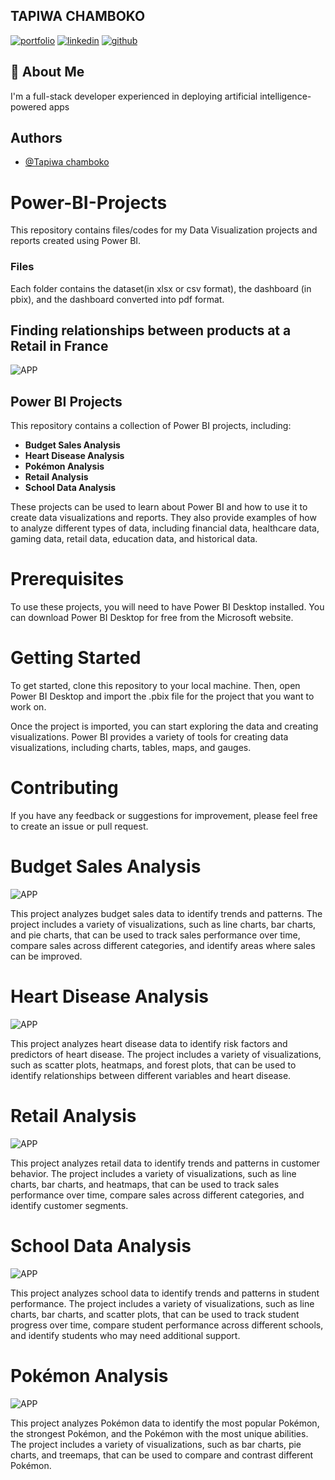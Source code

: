 
## TAPIWA CHAMBOKO
[![portfolio](https://img.shields.io/badge/my_portfolio-000?style=for-the-badge&logo=ko-fi&logoColor=white)](https://tapiwachamb.github.io/tapiwachamboko/)
[![linkedin](https://img.shields.io/badge/linkedin-0A66C2?style=for-the-badge&logo=linkedin&logoColor=white)](https://www.linkedin.com/in/tapiwa-chamboko-327270208/)
[![github](https://img.shields.io/badge/github-1DA1F2?style=for-the-badge&logo=githubr&logoColor=white)](https://github.com/tapiwachamb)


## 🚀 About Me
I'm a full-stack developer experienced in deploying artificial intelligence-powered apps


## Authors

- [@Tapiwa chamboko](https://github.com/tapiwachamb)

# Power-BI-Projects
This repository contains files/codes for my Data Visualization projects and reports created using Power BI.

### Files
Each folder contains the dataset(in xlsx or csv format), the dashboard (in pbix), and the dashboard converted into pdf format.

##  Finding relationships between products at a Retail in France


![APP](https://github.com/tapiwachamb/PowerBi-Dashboards/blob/main/dashboard.png)

## Power BI Projects

This repository contains a collection of Power BI projects, including:

* **Budget Sales Analysis**
* **Heart Disease Analysis**
* **Pokémon Analysis**
* **Retail Analysis**
* **School Data Analysis**


These projects can be used to learn about Power BI and how to use it to create data visualizations and reports. They also provide examples of how to analyze different types of data, including financial data, healthcare data, gaming data, retail data, education data, and historical data.

# Prerequisites

To use these projects, you will need to have Power BI Desktop installed. You can download Power BI Desktop for free from the Microsoft website.

# Getting Started

To get started, clone this repository to your local machine. Then, open Power BI Desktop and import the .pbix file for the project that you want to work on.

Once the project is imported, you can start exploring the data and creating visualizations. Power BI provides a variety of tools for creating data visualizations, including charts, tables, maps, and gauges.

# Contributing

If you have any feedback or suggestions for improvement, please feel free to create an issue or pull request.

# Budget Sales Analysis

![APP](https://github.com/tapiwachamb/PowerBi-Dashboards/blob/main/Budget%20Sales%20Analysis/Sales%20and%20Budget%20Analysis.png)

This project analyzes budget sales data to identify trends and patterns. The project includes a variety of visualizations, such as line charts, bar charts, and pie charts, that can be used to track sales performance over time, compare sales across different categories, and identify areas where sales can be improved.

# Heart Disease Analysis

![APP](https://github.com/tapiwachamb/PowerBi-Dashboards/blob/main/Heart%20Disease%20Analysis/Heart%20Disease%20Analysis.png)

This project analyzes heart disease data to identify risk factors and predictors of heart disease. The project includes a variety of visualizations, such as scatter plots, heatmaps, and forest plots, that can be used to identify relationships between different variables and heart disease.

# Retail Analysis

![APP](https://github.com/tapiwachamb/PowerBi-Dashboards/blob/main/Retail%20Analysis/Retail%20Analysis.png)

This project analyzes retail data to identify trends and patterns in customer behavior. The project includes a variety of visualizations, such as line charts, bar charts, and heatmaps, that can be used to track sales performance over time, compare sales across different categories, and identify customer segments.

# School Data Analysis

![APP](https://github.com/tapiwachamb/PowerBi-Dashboards/blob/main/School%20Data%20Analysis/School%20Data%20Analysis.png)

This project analyzes school data to identify trends and patterns in student performance. The project includes a variety of visualizations, such as line charts, bar charts, and scatter plots, that can be used to track student progress over time, compare student performance across different schools, and identify students who may need additional support.

# Pokémon Analysis

![APP](https://github.com/tapiwachamb/PowerBi-Dashboards/blob/main/Pokemon%20Analysis/Pokemon%20Analysis.png)

This project analyzes Pokémon data to identify the most popular Pokémon, the strongest Pokémon, and the Pokémon with the most unique abilities. The project includes a variety of visualizations, such as bar charts, pie charts, and treemaps, that can be used to compare and contrast different Pokémon.




